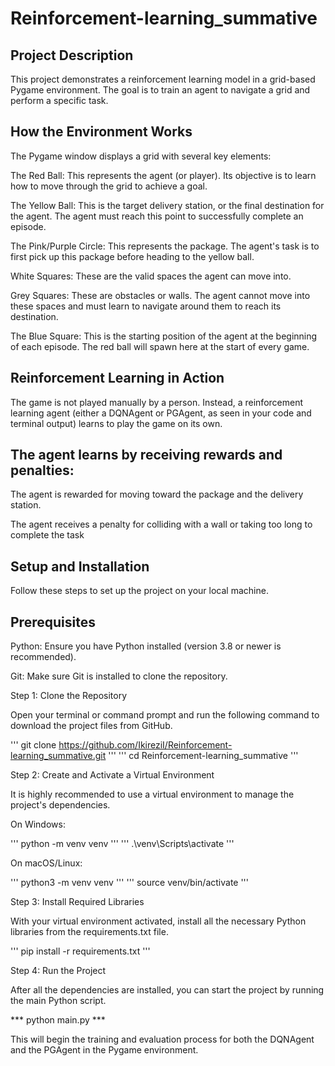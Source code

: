 # Reinforcement-learning_summative

## Project Description ##
This project demonstrates a reinforcement learning model in a grid-based Pygame environment. The goal is to train an agent to navigate a grid and perform a specific task.

## How the Environment Works ##
The Pygame window displays a grid with several key elements:

The Red Ball: This represents the agent (or player). Its objective is to learn how to move through the grid to achieve a goal.

The Yellow Ball: This is the target delivery station, or the final destination for the agent. The agent must reach this point to successfully complete an episode.

The Pink/Purple Circle: This represents the package. The agent's task is to first pick up this package before heading to the yellow ball.

White Squares: These are the valid spaces the agent can move into.

Grey Squares: These are obstacles or walls. The agent cannot move into these spaces and must learn to navigate around them to reach its destination.

The Blue Square: This is the starting position of the agent at the beginning of each episode. The red ball will spawn here at the start of every game.

## Reinforcement Learning in Action ##
The game is not played manually by a person. Instead, a reinforcement learning agent (either a DQNAgent or PGAgent, as seen in your code and terminal output) learns to play the game on its own.

## The agent learns by receiving rewards and penalties: ## 

The agent is rewarded for moving toward the package and the delivery station.

The agent receives a penalty for colliding with a wall or taking too long to complete the task

## Setup and Installation ##
Follow these steps to set up the project on your local machine.

## Prerequisites ##
Python: Ensure you have Python installed (version 3.8 or newer is recommended).

Git: Make sure Git is installed to clone the repository.

Step 1: Clone the Repository

Open your terminal or command prompt and run the following command to download the project files from GitHub.

''' git clone https://github.com/IkireziI/Reinforcement-learning_summative.git '''
''' cd Reinforcement-learning_summative '''

Step 2: Create and Activate a Virtual Environment

It is highly recommended to use a virtual environment to manage the project's dependencies.

On Windows:

''' python -m venv venv '''
''' .\venv\Scripts\activate '''

On macOS/Linux:

''' python3 -m venv venv '''
''' source venv/bin/activate '''

Step 3: Install Required Libraries

With your virtual environment activated, install all the necessary Python libraries from the requirements.txt file.

''' pip install -r requirements.txt '''

Step 4: Run the Project

After all the dependencies are installed, you can start the project by running the main Python script.

*** python main.py ***

This will begin the training and evaluation process for both the DQNAgent and the PGAgent in the Pygame environment.




